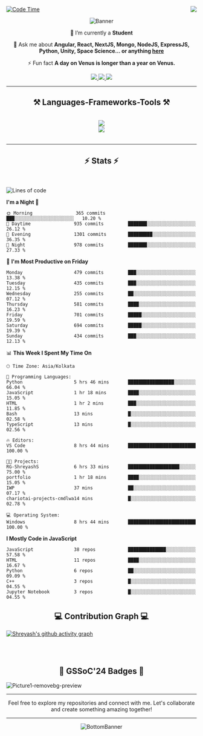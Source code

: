 <div>
 
<img align="right" src="https://visitor-badge.laobi.icu/badge?page_id=shreyash3087.shreyash3087" />

 [![Code Time](https://wakatime.com/badge/user/cd5f70df-e644-46f4-a03b-e1ce78615131.svg)](https://wakatime.com/@cd5f70df-e644-46f4-a03b-e1ce78615131)
 
</div>


<div align="center">
 
![Banner](https://github.com/user-attachments/assets/fe33d289-b057-4d85-ad76-3103802aa9e1)

</div>


<div align="center">
 
 🔭 I’m currently a **Student** 

💬 Ask me about **Angular, React, NextJS, Mongo, NodeJS, ExpressJS, Python, Unity, Space Science... or anything [here](https://github.com/shreyash3087/shreyash3087/issues)**

⚡ Fun fact **A day on Venus is longer than a year on Venus.**

</div>
 
<div align="center"> 
  <a href="mailto:shreyash3087@gmail.com">
    <img src="https://img.shields.io/badge/Gmail-333333?style=for-the-badge&logo=gmail&logoColor=red" />
  </a>
  <a href="https://www.linkedin.com/in/shreyash-srivastava-1a1161280" target="_blank">
    <img src="https://img.shields.io/badge/LinkedIn-0077B5?style=for-the-badge&logo=linkedin&logoColor=white" target="_blank" />
  </a>
  <a href="https://github.com/shreyash3087" target="_blank">
     <img src="https://img.shields.io/badge/Github-FF5722?style=for-the-badge&logo=github&logoColor=white" target="_blank" />
  </a>
</div>
<hr/>
 
<h2 align="center">⚒️ Languages-Frameworks-Tools ⚒️</h2>
<br/>
<div align="center">
    <img src="https://skillicons.dev/icons?i=react,bootstrap,html,css,vscode,github,figma,cpp,vercel,netlify" /><br>
    <img src="https://skillicons.dev/icons?i=tailwind,git,nodejs,python,javascript,typescript,express,firebase,mongodb,nextjs,unity,azure,blender" /><br>
</div>

<br/>
<hr/>

<h2 align="center">⚡ Stats ⚡</h2>

<br>
<div>
 
 
<!--START_SECTION:waka-->
![Lines of code](https://img.shields.io/badge/From%20Hello%20World%20I%27ve%20Written-4.2%20million%20lines%20of%20code-blue)

**I'm a Night 🦉** 

```text
🌞 Morning                365 commits         ███░░░░░░░░░░░░░░░░░░░░░░   10.20 % 
🌆 Daytime                935 commits         ███████░░░░░░░░░░░░░░░░░░   26.12 % 
🌃 Evening                1301 commits        █████████░░░░░░░░░░░░░░░░   36.35 % 
🌙 Night                  978 commits         ███████░░░░░░░░░░░░░░░░░░   27.33 % 
```
📅 **I'm Most Productive on Friday** 

```text
Monday                   479 commits         ███░░░░░░░░░░░░░░░░░░░░░░   13.38 % 
Tuesday                  435 commits         ███░░░░░░░░░░░░░░░░░░░░░░   12.15 % 
Wednesday                255 commits         ██░░░░░░░░░░░░░░░░░░░░░░░   07.12 % 
Thursday                 581 commits         ████░░░░░░░░░░░░░░░░░░░░░   16.23 % 
Friday                   701 commits         █████░░░░░░░░░░░░░░░░░░░░   19.59 % 
Saturday                 694 commits         █████░░░░░░░░░░░░░░░░░░░░   19.39 % 
Sunday                   434 commits         ███░░░░░░░░░░░░░░░░░░░░░░   12.13 % 
```


📊 **This Week I Spent My Time On** 

```text
🕑︎ Time Zone: Asia/Kolkata

💬 Programming Languages: 
Python                   5 hrs 46 mins       █████████████████░░░░░░░░   66.04 % 
JavaScript               1 hr 18 mins        ████░░░░░░░░░░░░░░░░░░░░░   15.05 % 
HTML                     1 hr 2 mins         ███░░░░░░░░░░░░░░░░░░░░░░   11.85 % 
Bash                     13 mins             █░░░░░░░░░░░░░░░░░░░░░░░░   02.58 % 
TypeScript               13 mins             █░░░░░░░░░░░░░░░░░░░░░░░░   02.56 % 

🔥 Editors: 
VS Code                  8 hrs 44 mins       █████████████████████████   100.00 % 

🐱‍💻 Projects: 
RG-ShreyashS             6 hrs 33 mins       ███████████████████░░░░░░   75.00 % 
portfolio                1 hr 18 mins        ████░░░░░░░░░░░░░░░░░░░░░   15.05 % 
IWP                      37 mins             ██░░░░░░░░░░░░░░░░░░░░░░░   07.17 % 
chariotai-projects-cmdlwa14 mins             █░░░░░░░░░░░░░░░░░░░░░░░░   02.78 % 

💻 Operating System: 
Windows                  8 hrs 44 mins       █████████████████████████   100.00 % 
```

**I Mostly Code in JavaScript** 

```text
JavaScript               38 repos            ██████████████░░░░░░░░░░░   57.58 % 
HTML                     11 repos            ████░░░░░░░░░░░░░░░░░░░░░   16.67 % 
Python                   6 repos             ██░░░░░░░░░░░░░░░░░░░░░░░   09.09 % 
C++                      3 repos             █░░░░░░░░░░░░░░░░░░░░░░░░   04.55 % 
Jupyter Notebook         3 repos             █░░░░░░░░░░░░░░░░░░░░░░░░   04.55 % 
```




<!--END_SECTION:waka-->

</div>

<div>
  <div align="center" ><h2 align="center">💻 Contribution Graph 💻</h2></div>
 
  [![Shreyash's github activity graph](https://github-readme-activity-graph.vercel.app/graph?username=shreyash3087&hide_border=true&theme=github)](https://github.com/ashutosh00710/github-readme-activity-graph)
 
</div>

<br/><br/>

<h2 align="center">🔰 GSSoC'24 Badges 🔰</h2>

![Picture1-removebg-preview](https://github.com/user-attachments/assets/4ece96a5-043a-44df-b51b-40738d3603ff)

<div align="center"> 
  <hr/>
  Feel free to explore my repositories and connect with me. Let's collaborate and create something amazing together!
  <hr/>
</div>

<div align="center">
 
![BottomBanner](https://github.com/user-attachments/assets/7afe064f-9b9f-401d-bec1-35c8625bb3dc)

</div>


